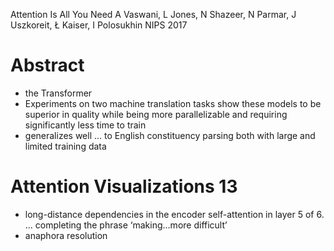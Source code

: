 Attention Is All You Need
A Vaswani, L Jones, N Shazeer, N Parmar, J Uszkoreit, Ł Kaiser, I Polosukhin
NIPS 2017

# Abstract

* the Transformer
* Experiments on two machine translation tasks show these models to be 
  superior in quality while being 
  more parallelizable and 
  requiring significantly less time to train
* generalizes well ... to English constituency parsing 
  both with large and limited training data

# Attention Visualizations 13

* long-distance dependencies in the encoder self-attention in layer 5 of 6.
  ... completing the phrase ‘making...more difficult’
* anaphora resolution
